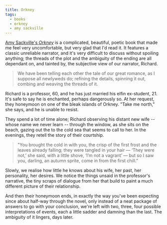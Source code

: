 ```yaml
---
title: Orkney
tags:
  - books
  - orkney
  - amy sackville
---
```


[Amy Sackville's *Orkney*](https://www.goodreads.com/book/show/16124500-orkney) is a complicated, beautiful, poetic book that made me feel very uncomfortable, but very glad that I'd read it. It features a classic unreliable narrator, and it's very difficult to discuss without spoiling anything; the threads of the plot and the ambiguity of the ending are all dependant on, and tainted by, the subjective view of our narrator, Richard.

> We have been telling each other the tale of our great romance, as I suppose all newlyweds do; refining the details, spinning it out, combing and weaving the threads of it.

Richard is a professor, 60, and he has just married his elfin ex-student, 21. It's safe to say he is enchanted, perhaps dangerously so. At her request, they honeymoon on one of the bleak islands of Orkney. "Take me north," she says, and he is unable to resist.

They spend a lot of time alone; Richard observing his distant new wife -- whose name we never learn -- through the window, as she sits on the beach, gazing out the to the cold sea that seems to call to her. In the evenings, they retell the story of their courtship.

> "You brought the cold in with you, the crisp of the first frost and the leaves already falling; they were tangled in your hair — ‘They were not,’ she said, with a little shove, ‘I’m not a vagrant’ — but so I saw you, darling, an autumn sprite, come in from the first chill.”

Slowly, we realise how little he knows about his wife, her past, her personality, her desires. We notice the things unsaid in the professor's narrative, the tiny scraps of dialogue from her that build to paint a much different picture of their relationship.

And then their honeymoon ends, in exactly the way you've been expecting since about half-way through the novel, only instead of a neat package of answers to go with your conclusion, we're left with two, three, four possible interpretations of events, each a little sadder and damning than the last. The ambiguity of it lingers, days later.
